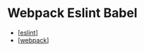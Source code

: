 # Webpack Eslint Babel

- [[eslint]]
- [[webpack]]

[//begin]: # "Autogenerated link references for markdown compatibility"
[eslint]: webpack&eslint&babel/eslint "Eslint"
[webpack]: webpack&eslint&babel/webpack "Webpack"
[//end]: # "Autogenerated link references"